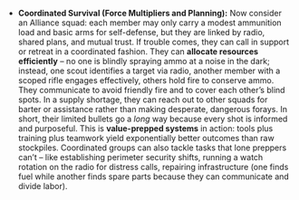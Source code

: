 - **Coordinated Survival (Force Multipliers and Planning):** Now consider an Alliance squad: each member may only carry a modest ammunition load and basic arms for self-defense, but they are linked by radio, shared plans, and mutual trust. If trouble comes, they can call in support or retreat in a coordinated fashion. They can **allocate resources efficiently** – no one is blindly spraying ammo at a noise in the dark; instead, one scout identifies a target via radio, another member with a scoped rifle engages effectively, others hold fire to conserve ammo. They communicate to avoid friendly fire and to cover each other’s blind spots. In a supply shortage, they can reach out to other squads for barter or assistance rather than making desperate, dangerous forays. In short, their limited bullets go a _long_ way because every shot is informed and purposeful. This is **value-prepped systems** in action: tools plus training plus teamwork yield exponentially better outcomes than raw stockpiles. Coordinated groups can also tackle tasks that lone preppers can’t – like establishing perimeter security shifts, running a watch rotation on the radio for distress calls, repairing infrastructure (one finds fuel while another finds spare parts because they can communicate and divide labor).